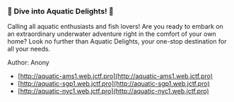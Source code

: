 ### 🐠 Dive into Aquatic Delights! 🌊

Calling all aquatic enthusiasts and fish lovers! Are you ready to embark on an extraordinary underwater adventure right in the comfort of your own home? Look no further than Aquatic Delights, your one-stop destination for all your needs.

Author: Anony

* [http://aquatic-ams1.web.jctf.pro](http://aquatic-ams1.web.jctf.pro)
* [http://aquatic-sgp1.web.jctf.pro](http://aquatic-sgp1.web.jctf.pro)
* [http://aquatic-nyc1.web.jctf.pro](http://aquatic-nyc1.web.jctf.pro)
